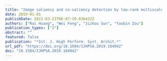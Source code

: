 ```yaml
---
title: "Image saliency and co-saliency detection by low-rank multiscale fusion (Int. J. High Perform. Syst. Archit., 2019)"
date: 2019-01-01
publishDate: 2022-03-23T08:07:19.036422Z
authors: ["Rui Huang", "Wei Feng", "Jizhou Sun", "Yaobin Zou"]
publication_types: ["2"]
abstract: ""
featured: false
publication: "*Int. J. High Perform. Syst. Archit.*"
url_pdf: "https://doi.org/10.1504/IJHPSA.2019.104942"
doi: "10.1504/IJHPSA.2019.104942"
---
```


